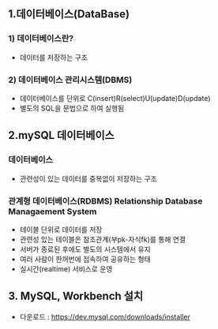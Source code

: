 ## 1.데이터베이스(DataBase)

### 1) 데이터베이스란?

- 데이터를 저장하는 구조

### 2) 데이터베이스 관리시스템(DBMS)

- 데이터베이스를 단위로 C(insert)R(select)U(update)D(update)
- 별도의 SQL을 문법으로 하여 실행됨

## 2.mySQL 데이터베이스

### 데이터베이스

- 관련성이 있는 데이터를 중복없이 저장하는 구조

### 관계형 데이터베이스(RDBMS) Relationship Database Managaement System

- 테이블 단위로 데이터를 저장
- 관련성 있는 테이블은 참조관계(부pk-자식fk)를 통해 연결
- 서버가 종료된 후에도 별도의 시스템에서 유지
- 여러 사람이 한꺼번에 접속하여 공유하는 형태
- 실시간(realtime) 서비스로 운영

## 3. MySQL, Workbench 설치

- 다운로드 : https://dev.mysql.com/downloads/installer
